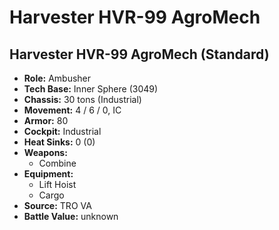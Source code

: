 # Harvester HVR-99 AgroMech
## Harvester HVR-99 AgroMech (Standard)
- **Role:** Ambusher
- **Tech Base:** Inner Sphere (3049)
- **Chassis:** 30 tons (Industrial)
- **Movement:** 4 / 6 / 0, IC
- **Armor:** 80
- **Cockpit:** Industrial
- **Heat Sinks:** 0 (0)
- **Weapons:**
  - Combine
- **Equipment:**
  - Lift Hoist
  - Cargo
- **Source:** TRO VA
- **Battle Value:** unknown

